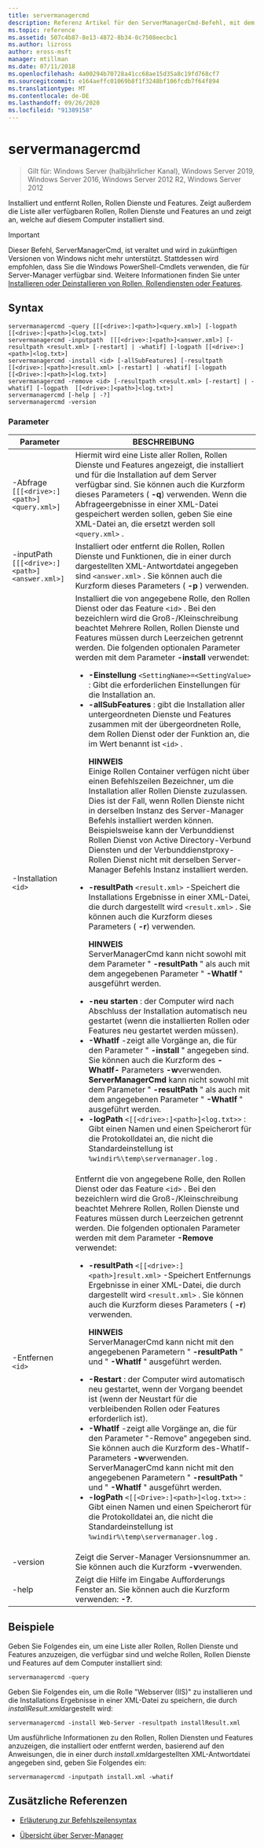 ```yaml
---
title: servermanagercmd
description: Referenz Artikel für den ServerManagerCmd-Befehl, mit dem Rollen, Rollen Dienste und Features installiert und entfernt werden.
ms.topic: reference
ms.assetid: 507c4b87-8e13-4872-8b34-0c7508eecbc1
ms.author: lizross
author: eross-msft
manager: mtillman
ms.date: 07/11/2018
ms.openlocfilehash: 4a00294b70728a41cc68ae15d35a8c19fd768cf7
ms.sourcegitcommit: e164aeffc01069b8f1f3248bf106fcdb7f64f894
ms.translationtype: MT
ms.contentlocale: de-DE
ms.lasthandoff: 09/26/2020
ms.locfileid: "91389158"
---
```

# <a name="servermanagercmd"></a>servermanagercmd

> Gilt für: Windows Server (halbjährlicher Kanal), Windows Server 2019, Windows Server 2016, Windows Server 2012 R2, Windows Server 2012

Installiert und entfernt Rollen, Rollen Dienste und Features. Zeigt außerdem die Liste aller verfügbaren Rollen, Rollen Dienste und Features an und zeigt an, welche auf diesem Computer installiert sind.

> [!IMPORTANT]
> Dieser Befehl, ServerManagerCmd, ist veraltet und wird in zukünftigen Versionen von Windows nicht mehr unterstützt. Stattdessen wird empfohlen, dass Sie die Windows PowerShell-Cmdlets verwenden, die für Server-Manager verfügbar sind. Weitere Informationen finden Sie unter [Installieren oder Deinstallieren von Rollen, Rollendiensten oder Features](/administration/server-manager/install-or-uninstall-roles-role-services-or-features).

## <a name="syntax"></a>Syntax

```
servermanagercmd -query [[[<drive>:]<path>]<query.xml>] [-logpath [[<drive>:]<path>]<log.txt>]
servermanagercmd -inputpath  [[[<drive>:]<path>]<answer.xml>] [-resultpath <result.xml> [-restart] | -whatif] [-logpath [[<drive>:]<path>]<log.txt>]
servermanagercmd -install <id> [-allSubFeatures] [-resultpath [[<drive>:]<path>]<result.xml> [-restart] | -whatif] [-logpath [[<Drive>:]<path>]<log.txt>]
servermanagercmd -remove <id> [-resultpath <result.xml> [-restart] | -whatif] [-logpath  [[<drive>:]<path>]<log.txt>]
servermanagercmd [-help | -?]
servermanagercmd -version
```

### <a name="parameters"></a>Parameter

| Parameter | BESCHREIBUNG |
|--|--|
| -Abfrage `[[[<drive>:]<path>]<query.xml>]` | Hiermit wird eine Liste aller Rollen, Rollen Dienste und Features angezeigt, die installiert und für die Installation auf dem Server verfügbar sind. Sie können auch die Kurzform dieses Parameters ( **-q**) verwenden. Wenn die Abfrageergebnisse in einer XML-Datei gespeichert werden sollen, geben Sie eine XML-Datei an, die ersetzt werden soll `<query.xml>` . |
| -inputPath  `[[[<drive>:]<path>]<answer.xml>]` | Installiert oder entfernt die Rollen, Rollen Dienste und Funktionen, die in einer durch dargestellten XML-Antwortdatei angegeben sind `<answer.xml>` . Sie können auch die Kurzform dieses Parameters ( **-p** ) verwenden. |
| -Installation `<id>` | Installiert die von angegebene Rolle, den Rollen Dienst oder das Feature `<id>` . Bei den bezeichlern wird die Groß-/Kleinschreibung beachtet Mehrere Rollen, Rollen Dienste und Features müssen durch Leerzeichen getrennt werden. Die folgenden optionalen Parameter werden mit dem Parameter **-install** verwendet:<ul><li>**-Einstellung** `<SettingName>=<SettingValue>` : Gibt die erforderlichen Einstellungen für die Installation an.</li><li>**-allSubFeatures** : gibt die Installation aller untergeordneten Dienste und Features zusammen mit der übergeordneten Rolle, dem Rollen Dienst oder der Funktion an, die im Wert benannt ist `<id>` .<p>**HINWEIS**<br>Einige Rollen Container verfügen nicht über einen Befehlszeilen Bezeichner, um die Installation aller Rollen Dienste zuzulassen. Dies ist der Fall, wenn Rollen Dienste nicht in derselben Instanz des Server-Manager Befehls installiert werden können. Beispielsweise kann der Verbunddienst Rollen Dienst von Active Directory-Verbund Diensten und der Verbunddienstproxy-Rollen Dienst nicht mit derselben Server-Manager Befehls Instanz installiert werden.</li><li>**-resultPath** `<result.xml>` -Speichert die Installations Ergebnisse in einer XML-Datei, die durch dargestellt wird `<result.xml>` . Sie können auch die Kurzform dieses Parameters ( **-r**) verwenden.<p>**HINWEIS**<br>ServerManagerCmd kann nicht sowohl mit dem Parameter " **-resultPath** " als auch mit dem angegebenen Parameter " **-WhatIf** " ausgeführt werden.</li><li>**-neu starten** : der Computer wird nach Abschluss der Installation automatisch neu gestartet (wenn die installierten Rollen oder Features neu gestartet werden müssen).</li><li>**-WhatIf** -zeigt alle Vorgänge an, die für den Parameter " **-install** " angegeben sind. Sie können auch die Kurzform des **-WhatIf-** Parameters **-w**verwenden. **ServerManagerCmd** kann nicht sowohl mit dem Parameter " **-resultPath** " als auch mit dem angegebenen Parameter " **-WhatIf** " ausgeführt werden.</li><li>**-logPath** `<[[<drive>:]<path>]<log.txt>>` : Gibt einen Namen und einen Speicherort für die Protokolldatei an, die nicht die Standardeinstellung ist `%windir%\temp\servermanager.log` .</li></ul> |
| -Entfernen `<id>` | Entfernt die von angegebene Rolle, den Rollen Dienst oder das Feature `<id>` . Bei den bezeichlern wird die Groß-/Kleinschreibung beachtet Mehrere Rollen, Rollen Dienste und Features müssen durch Leerzeichen getrennt werden. Die folgenden optionalen Parameter werden mit dem Parameter **-Remove** verwendet:<ul><li>**-resultPath** `<[[<drive>:]<path>]result.xml>` -Speichert Entfernungs Ergebnisse in einer XML-Datei, die durch dargestellt wird `<result.xml>` . Sie können auch die Kurzform dieses Parameters ( **-r**) verwenden.<p>**HINWEIS**<br>ServerManagerCmd kann nicht mit den angegebenen Parametern " **-resultPath** " und " **-WhatIf** " ausgeführt werden.</li><li>**-Restart** : der Computer wird automatisch neu gestartet, wenn der Vorgang beendet ist (wenn der Neustart für die verbleibenden Rollen oder Features erforderlich ist).</li><li>**-WhatIf** -zeigt alle Vorgänge an, die für den Parameter "-Remove" angegeben sind. Sie können auch die Kurzform des-WhatIf-Parameters **-w**verwenden. ServerManagerCmd kann nicht mit den angegebenen Parametern " **-resultPath** " und " **-WhatIf** " ausgeführt werden.</li><li>**-logPath** `<[[<Drive>:]<path>]<log.txt>>` : Gibt einen Namen und einen Speicherort für die Protokolldatei an, die nicht die Standardeinstellung ist `%windir%\temp\servermanager.log` .</li></ul> |
| -version | Zeigt die Server-Manager Versionsnummer an. Sie können auch die Kurzform **-v**verwenden. |
| -help | Zeigt die Hilfe im Eingabe Aufforderungs Fenster an. Sie können auch die Kurzform verwenden: **-?**. |

## <a name="examples"></a>Beispiele

Geben Sie Folgendes ein, um eine Liste aller Rollen, Rollen Dienste und Features anzuzeigen, die verfügbar sind und welche Rollen, Rollen Dienste und Features auf dem Computer installiert sind:

```
servermanagercmd -query
```

Geben Sie Folgendes ein, um die Rolle "Webserver (IIS)" zu installieren und die Installations Ergebnisse in einer XML-Datei zu speichern, die durch *installResult.xml*dargestellt wird:

```
servermanagercmd -install Web-Server -resultpath installResult.xml
```

Um ausführliche Informationen zu den Rollen, Rollen Diensten und Features anzuzeigen, die installiert oder entfernt werden, basierend auf den Anweisungen, die in einer durch *install.xml*dargestellten XML-Antwortdatei angegeben sind, geben Sie Folgendes ein:

```
servermanagercmd -inputpath install.xml -whatif
```

## <a name="additional-references"></a>Zusätzliche Referenzen

- [Erläuterung zur Befehlszeilensyntax](command-line-syntax-key.md)

- [Übersicht über Server-Manager](/administration/server-manager/server-manager)
